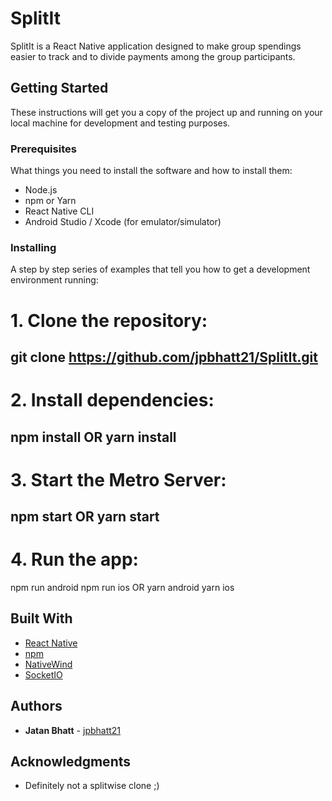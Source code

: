 # SplitIt

SplitIt is a React Native application designed to make group spendings easier to track and to divide payments among the group participants.

## Getting Started

These instructions will get you a copy of the project up and running on your local machine for development and testing purposes.

### Prerequisites

What things you need to install the software and how to install them:

- Node.js
- npm or Yarn
- React Native CLI
- Android Studio / Xcode (for emulator/simulator)

### Installing

A step by step series of examples that tell you how to get a development environment running:

# 1. Clone the repository:
git clone https://github.com/jpbhatt21/SplitIt.git
---
# 2. Install dependencies:
npm install
OR
yarn install
---
# 3. Start the Metro Server:
npm start
OR
yarn start
---
# 4. Run the app:
npm run android 
npm run ios 
OR
yarn android 
yarn ios 



## Built With

- [React Native](https://reactnative.dev) 
- [npm](https://www.npmjs.com/)
- [NativeWind](https://www.nativewind.dev/)
- [SocketIO](https://socket.io/)



## Authors

- **Jatan Bhatt**  - [jpbhatt21](https://github.com/jpbhatt21/)


## Acknowledgments

- Definitely not a splitwise clone ;)